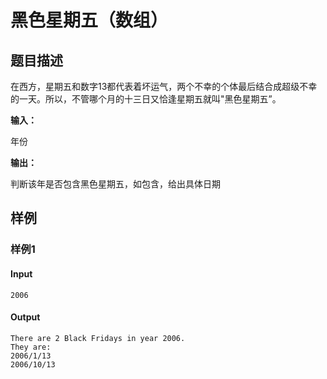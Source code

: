 # 黑色星期五（数组）

## 题目描述

在西方，星期五和数字13都代表着坏运气，两个不幸的个体最后结合成超级不幸的一天。所以，不管哪个月的十三日又恰逢星期五就叫"黑色星期五”。

**输入：**

  年份

**输出：**

  判断该年是否包含黑色星期五，如包含，给出具体日期

## 样例

### 样例1

#### Input

```
2006
```

#### Output

```
There are 2 Black Fridays in year 2006.
They are:
2006/1/13
2006/10/13
```
